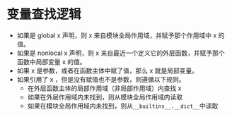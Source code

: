 # 变量查找逻辑
* 如果是 global x 声明，则 x 来自模块全局作用域，并赋予那个作用域中 x 的值。
* 如果是 nonlocal x 声明，则 x 来自最近一个定义它的外层函数，并赋予那个函数中局部变量 x 的值。
* 如果 x 是参数，或者在函数主体中赋了值，那么 x 就是局部变量。
* 如果引用了 x ，但是没有赋值也不是参数，则遵循以下规则。
    - 在外层函数主体的局部作用域（非局部作用域）内查找 x
    - 如果在外层作用域内未找到，则从模块全局作用域内读取
    - 如果在模块全局作用域内未找到，则从``__builtins__.__dict__``中读取